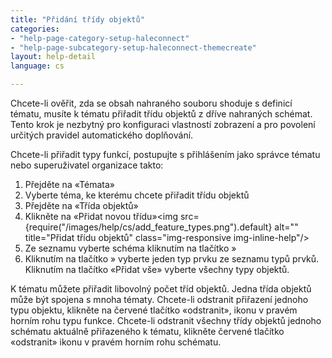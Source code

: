 ```yaml
---
title: "Přidání třídy objektů"
categories:
- "help-page-category-setup-haleconnect"
- "help-page-subcategory-setup-haleconnect-themecreate"
layout: help-detail
language: cs

---
```


Chcete-li ověřit, zda se obsah nahraného souboru shoduje s definicí tématu, musíte k tématu přiřadit třídu objektů z dříve nahraných schémat. Tento krok je nezbytný pro konfiguraci vlastností zobrazení a pro povolení určitých pravidel automatického doplňování.

Chcete-li přiřadit typy funkcí, postupujte s přihlášením jako správce tématu nebo superuživatel organizace takto:

1. Přejděte na &laquo;Témata&raquo;
1. Vyberte téma, ke kterému chcete přiřadit třídu objektů
1. Přejděte na &laquo;Třída objektů&raquo;
4. Klikněte na &laquo;Přidat novou třídu&raquo;<img src={require("/images/help/cs/add_feature_types.png").default} alt="" title="Přidat třídu objektů" class="img-responsive img-inline-help"/>
5. Ze seznamu vyberte schéma kliknutím na tlačítko » 
6. Kliknutím na tlačítko » vyberte jeden typ prvku ze seznamu typů prvků. Kliknutím na tlačítko &laquo;Přidat vše&raquo; vyberte všechny typy objektů.

K tématu můžete přiřadit libovolný počet tříd objektů. Jedna třída objektů může být spojena s mnoha tématy. Chcete-li odstranit přiřazení jednoho typu objektu, klikněte na červené tlačítko &laquo;odstranit&raquo;, ikonu v pravém horním rohu typu funkce. Chcete-li odstranit všechny třídy objektů jednoho schématu aktuálně přiřazeného k tématu, klikněte červené tlačítko &laquo;odstranit&raquo; ikonu v pravém horním rohu schématu.

